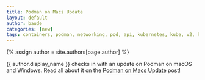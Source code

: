 ```yaml
---
title: Podman on Macs Update 
layout: default
author: baude
categories: [new]
tags: containers, podman, networking, pod, api, kubernetes, kube, v2, hpc, windows, mac, buildah
---
```

{% assign author = site.authors[page.author] %}

{{ author.display_name }} checks in with an update on Podman on macOS and Windows.  Read all about it on the [Podman on Macs Update](https://podman.io/blogs/2021/09/06/podman-on-macs.html) post!

